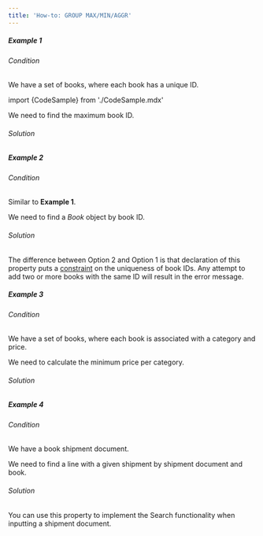 ```yaml
---
title: 'How-to: GROUP MAX/MIN/AGGR'
---
```


##### Example 1

###### Condition

We have a set of books, where each book has a unique ID.

import {CodeSample} from './CodeSample.mdx'

<CodeSample url="https://documentation.lsfusion.org/sample?file=UseCaseMMA&block=sample1"/>

We need to find the maximum book ID.

###### Solution

<CodeSample url="https://documentation.lsfusion.org/sample?file=UseCaseMMA&block=solution1"/>

##### Example 2

###### Condition

Similar to **Example 1**.

We need to find a *Book* object by book ID.

###### Solution

<CodeSample url="https://documentation.lsfusion.org/sample?file=UseCaseMMA&block=solution2"/>

The difference between Option 2 and Option 1 is that declaration of this property puts a [constraint](Constraints.md) on the uniqueness of book IDs. Any attempt to add two or more books with the same ID will result in the error message.

##### Example 3

###### Condition

We have a set of books, where each book is associated with a category and price.

<CodeSample url="https://documentation.lsfusion.org/sample?file=UseCaseMMA&block=sample3"/>

We need to calculate the minimum price per category.

###### Solution

<CodeSample url="https://documentation.lsfusion.org/sample?file=UseCaseMMA&block=solution3"/>

##### Example 4

###### Condition

We have a book shipment document.

<CodeSample url="https://documentation.lsfusion.org/sample?file=UseCaseMMA&block=sample4"/>

We need to find a line with a given shipment by shipment document and book.

###### Solution

<CodeSample url="https://documentation.lsfusion.org/sample?file=UseCaseMMA&block=solution4"/>

You can use this property to implement the Search functionality when inputting a shipment document.

